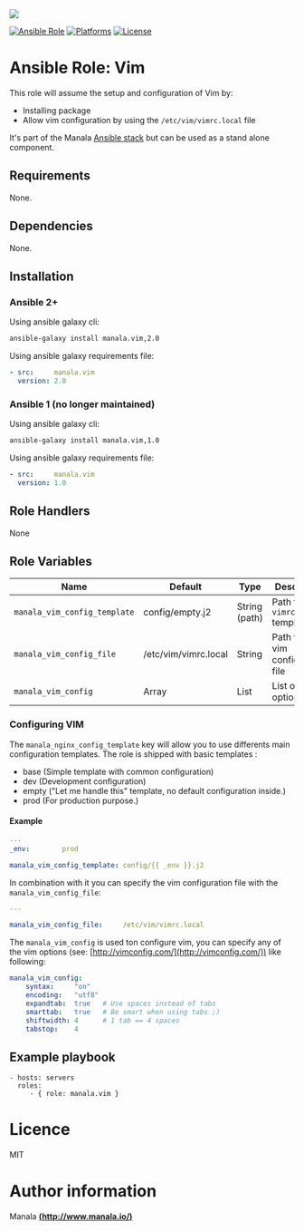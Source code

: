 <img src="http://www.elao.com/images/corpo/logo_red_small.png"/>

[![Ansible Role](https://img.shields.io/ansible/role/5539.svg?style=plastic)](https://galaxy.ansible.com/list#/roles/5539) [![Platforms](https://img.shields.io/badge/platforms-debian-lightgrey.svg?style=plastic)](#) [![License](http://img.shields.io/:license-mit-lightgrey.svg?style=plastic)](#)

# Ansible Role: Vim

This role will assume the setup and configuration of Vim by:
- Installing package
- Allow vim configuration by using the `/etc/vim/vimrc.local` file

It's part of the Manala <a href="http://www.manala.io" target="_blank">Ansible stack</a> but can be used as a stand alone component.

## Requirements

None.

## Dependencies

None.

## Installation

### Ansible 2+

Using ansible galaxy cli:

```bash
ansible-galaxy install manala.vim,2.0
```

Using ansible galaxy requirements file:

```yaml
- src:     manala.vim
  version: 2.0
```

### Ansible 1 (no longer maintained)

Using ansible galaxy cli:

```bash
ansible-galaxy install manala.vim,1.0
```

Using ansible galaxy requirements file:

```yaml
- src:     manala.vim
  version: 1.0
```

## Role Handlers

None

## Role Variables

| Name                         | Default              | Type         | Description                        |
|----------------------------- |--------------------- |------------- |----------------------------------- |
| `manala_vim_config_template` | config/empty.j2      | String (path)| Path to `vimrc.local` template     |
| `manala_vim_config_file`     | /etc/vim/vimrc.local | String       | Path to the vim configuration file |
| `manala_vim_config`          | Array                | List         | List of vim options                |

### Configuring VIM

The `manala_nginx_config_template` key will allow you to use differents main configuration templates. The role is shipped with basic templates :

- base (Simple template with common configuration)
- dev (Development configuration)
- empty ("Let me handle this" template, no default configuration inside.)
- prod (For production purpose.)

#### Example

```yaml
---
_env:        prod

manala_vim_config_template: config/{{ _env }}.j2
```
In combination with it you can specify the vim configuration file with the `manala_vim_config_file`:

```yaml
---

manala_vim_config_file:     /etc/vim/vimrc.local
```

The `manala_vim_config` is used ton configure vim, you can specify any of the vim options (see: [http://vimconfig.com/](http://vimconfig.com/)) like following:

```yaml
manala_vim_config:
    syntax:     "on"
    encoding:   "utf8"
    expandtab:  true   # Use spaces instead of tabs
    smarttab:   true   # Be smart when using tabs ;)
    shiftwidth: 4      # 1 tab == 4 spaces
    tabstop:    4
```

## Example playbook

    - hosts: servers
      roles:
         - { role: manala.vim }

# Licence

MIT

# Author information

Manala [**(http://www.manala.io/)**](http://www.manala.io)

